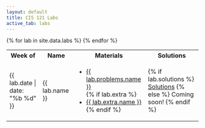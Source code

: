 ```yaml
---
layout: default
title: CIS 121 Labs
active_tab: labs
---
```


<table class="table table-striped">
  <tbody>
    <tr>
      <th>Week of</th>
      <th>Name</th>
      <th>Materials</th>
      <th>Solutions</th>
    </tr>
    {% for lab in site.data.labs %}
      <tr style="text-align: left">
        <td>{{ lab.date | date: "%b %d" }}</td>
        <td><span>{{ lab.name }}</span></td>
        <td>
          <ul class="list-unstyled">
            <li><a href="{{ lab.problems.link }}">{{ lab.problems.name }}</a></li>
            {% if lab.extra %}
              <li><a href="{{ lab.extra.link }}">{{ lab.extra.name }}</a></li>
            {% endif %}
          </ul>
        </td>
        <td>
          {% if lab.solutions %}
            <a href="{{ lab.solutions }}">Solutions</a>
          {% else %}
            Coming soon!
          {% endif %}
        </td>
      </tr>
    {% endfor %}
  </tbody>
</table>
